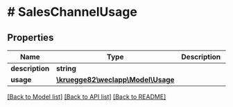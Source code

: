 # # SalesChannelUsage

## Properties

Name | Type | Description | Notes
------------ | ------------- | ------------- | -------------
**description** | **string** |  | [optional]
**usage** | [**\kruegge82\weclapp\Model\Usage**](Usage.md) |  | [optional]

[[Back to Model list]](../../README.md#models) [[Back to API list]](../../README.md#endpoints) [[Back to README]](../../README.md)
